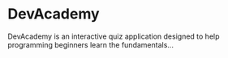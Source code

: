 # DevAcademy
DevAcademy is an interactive quiz application designed to help programming beginners learn the fundamentals...
